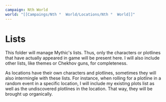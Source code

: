```yaml
---
campaign: Nth World
world: "[[Campaings/Nth °  World/Locations/Nth °  World]]"
---
```

# Lists
 
 This folder will manage Mythic's lists. Thus, only the characters or plotlines that have actually appeared in game will be present here. I will also include other lists, like themes or Chekhov guns, for completeness.
 
 As locations have their own characters and plotlines, sometimes they will also intermingle with these lists. For instance, when rolling for a plotline in a random event in a specific location, I will include my existing plots list as well as the undiscovered plotlines in the location. That way, they will be brought up organically.
 
 

